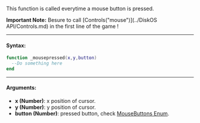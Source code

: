 This function is called everytime a mouse button is pressed.

**Important Note:** Besure to call [Controls("mouse")](../DiskOS API/Controls.md) in the first line of the game !

---

#### Syntax:
```lua
function _mousepressed(x,y,button)
  --Do something here
end
```

---

#### Arguments:

* **x (Number)**: x position of cursor.
* **y (Number)**: y position of cursor.
* **button  (Number)**: pressed button, check [MouseButtons Enum](../Enums/MouseButtons.md).